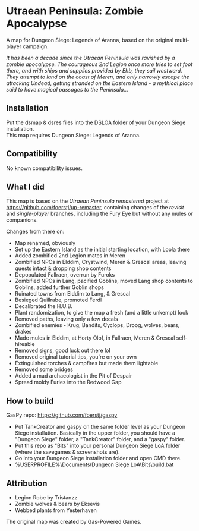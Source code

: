 # Utraean Peninsula: Zombie Apocalypse

A map for Dungeon Siege: Legends of Aranna, based on the original multi-player campaign.

*It has been a decade since the Utraean Peninsula was ravished by a zombie apocalypse. The courageous 2nd Legion once more tries to set foot there, and with ships and supplies provided by Ehb, they sail westward. They attempt to land on the coast of Meren, and only narrowly escape the attacking Undead, getting stranded on the Eastern Island - a mythical place said to have magical passages to the Peninsula...*

## Installation

Put the dsmap & dsres files into the DSLOA folder of your Dungeon Siege installation.\
This map requires Dungeon Siege: Legends of Aranna.

## Compatibility

No known compatibility issues.

## What I did

This map is based on the *Utraean Peninsula remastered* project at https://github.com/foerstj/up-remaster, containing changes of the *revisit* and *single-player* branches, including the Fury Eye but without any mules or companions.

Changes from there on:
- Map renamed, obviously
- Set up the Eastern Island as the initial starting location, with Loola there
- Added zombified 2nd Legion mates in Meren
- Zombified NPCs in Elddim, Crystwind, Meren & Grescal areas, leaving quests intact & dropping shop contents
- Depopulated Fallraen, overrun by Furoks
- Zombified NPCs in Lang, pacified Goblins, moved Lang shop contents to Goblins, added further Goblin shops
- Ruinated towns from Elddim to Lang, & Grescal
- Besieged Quillrabe, promoted Ferdl
- Decalibrated the H.U.B.
- Plant randomization, to give the map a fresh (and a little unkempt) look
- Removed paths, leaving only a few decals
- Zombified enemies - Krug, Bandits, Cyclops, Droog, wolves, bears, drakes
- Made mules in Elddim, at Horty Olof, in Fallraen, Meren & Grescal self-hireable
- Removed signs, good luck out there lol
- Removed original tutorial tips, you're on your own
- Extinguished torches & campfires but made them lightable
- Removed some bridges
- Added a mad archaeologist in the Pit of Despair
- Spread moldy Furies into the Redwood Gap

## How to build

GasPy repo: https://github.com/foerstj/gaspy

- Put TankCreator and gaspy on the same folder level as your Dungeon Siege installation. Basically in the upper folder, you should have a "Dungeon Siege" folder, a "TankCreator" folder, and a "gaspy" folder.
- Put this repo as "Bits" into your personal Dungeon Siege LoA folder (where the savegames & screenshots are).
- Go into your Dungeon Siege installation folder and open CMD there.
- %USERPROFILE%\Documents\Dungeon Siege LoA\Bits\build.bat

## Attribution

- Legion Robe by Tristanzz
- Zombie wolves & bears by Eksevis
- Webbed plants from Yesterhaven

The original map was created by Gas-Powered Games.
